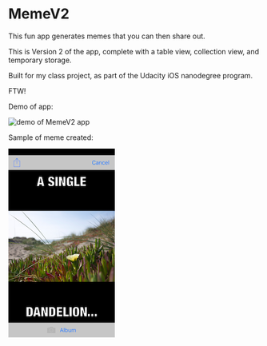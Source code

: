 # MemeV2

This fun app generates memes that you can then share out.

This is Version 2 of the app, complete with a table view, collection view, and temporary storage.

Built for my class project, as part of the Udacity iOS nanodegree program.

FTW!

Demo of app:

![demo of MemeV2 app](/demo/MemeV2Demo.gif?raw=true)

Sample of meme created:

![meme sample](/demo/AddScreenFilled.png)
